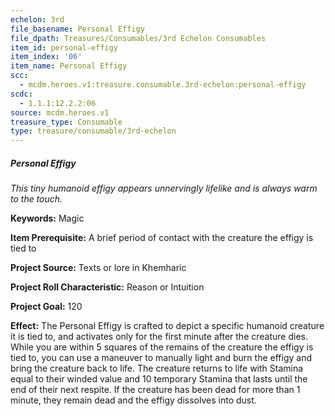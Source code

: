 ```yaml
---
echelon: 3rd
file_basename: Personal Effigy
file_dpath: Treasures/Consumables/3rd Echelon Consumables
item_id: personal-effigy
item_index: '06'
item_name: Personal Effigy
scc:
  - mcdm.heroes.v1:treasure.consumable.3rd-echelon:personal-effigy
scdc:
  - 1.1.1:12.2.2:06
source: mcdm.heroes.v1
treasure_type: Consumable
type: treasure/consumable/3rd-echelon
---
```


##### Personal Effigy

*This tiny humanoid effigy appears unnervingly lifelike and is always warm to the touch.*

**Keywords:** Magic

**Item Prerequisite:** A brief period of contact with the creature the effigy is tied to

**Project Source:** Texts or lore in Khemharic

**Project Roll Characteristic:** Reason or Intuition

**Project Goal:** 120

**Effect:** The Personal Effigy is crafted to depict a specific humanoid creature it is tied to, and activates only for the first minute after the creature dies. While you are within 5 squares of the remains of the creature the effigy is tied to, you can use a maneuver to manually light and burn the effigy and bring the creature back to life. The creature returns to life with Stamina equal to their winded value and 10 temporary Stamina that lasts until the end of their next respite. If the creature has been dead for more than 1 minute, they remain dead and the effigy dissolves into dust.
